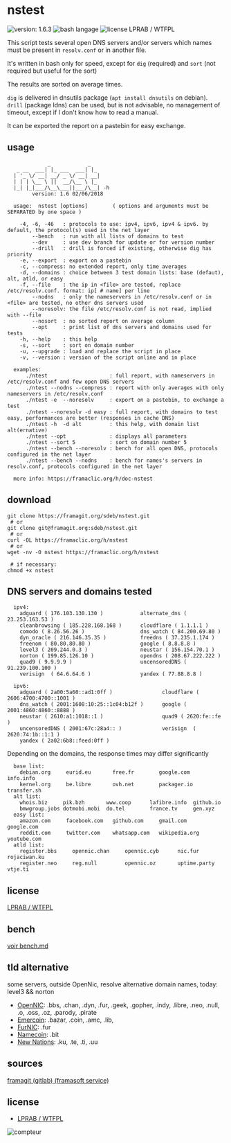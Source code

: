 # nstest


![version: 1.6.3](https://img.shields.io/badge/version-1.6.3-blue.svg?longCache=true&style=for-the-badge)
![bash langage](https://img.shields.io/badge/bash-4-brightgreen.svg?longCache=true&style=for-the-badge)
![license LPRAB / WTFPL](https://img.shields.io/badge/license-LPRAB%20%2F%20WTFPL-blue.svg?longCache=true&style=for-the-badge)


This script tests several open DNS servers and/or servers which names must be present in `resolv.conf` or in another file.   

It's written in bash only for speed, except for `dig` (required) and `sort` (not required but useful for the sort)

The results are sorted on average times. 

`dig` is delivered in dnsutils package (`apt install dnsutils` on debian).   
`drill` (package ldns) can be used, but is not advisable, no management of timeout, except if I don't know how to read a manual. 

It can be exported the report on a pastebin for easy exchange.


## usage

```text
             _            _   
   _ __  ___| |_ ___  ___| |_ 
  | '_ \/ __| __/ _ \/ __| __|
  | | | \__ \ ||  __/\__ \ |_ 
  |_| |_|___/\__\___||___/\__| -h
        version: 1.6 02/06/2018

  usage:  nstest [options]        ( options and arguments must be SEPARATED by one space )

    -4, -6, -46   : protocols to use: ipv4, ipv6, ipv4 & ipv6. by default, the protocol(s) used in the net layer 
        --bench   : run with all lists of domains to test
        --dev     : use dev branch for update or for version number
        --drill   : drill is forced if existing, otherwise dig has priority 
    -e, --export  : export on a pastebin
    -c, --compress: no extended report, only time averages
    -d, --domains : choice between 3 test domain lists: base (defaut), alt, atld, or easy 
    -f, --file    : the ip in <file> are tested, replace /etc/resolv.conf. format: ip[ # name] per line
        --nodns   : only the nameservers in /etc/resolv.conf or in <file> are tested, no other dns servers used 
        --noresolv: the file /etc/resolv.conf is not read, implied with --file
        --nosort  : no sorted report on average column
        --opt     : print list of dns servers and domains used for tests
    -h, --help    : this help
    -s, --sort    : sort on domain number
    -u, --upgrade : load and replace the script in place
    -v, --version : version of the script online and in place

  examples:
      ./ntest                    : full report, with nameservers in /etc/resolv.conf and few open DNS servers
      ./ntest --nodns --compress : report with only averages with only nameservers in /etc/resolv.conf
      ./ntest -e  --noresolv     : export on a pastebin, to exchange a test
      ./ntest --noresolv -d easy : full report, with domains to test easy, performances are better (responses in cache DNS)
      ./ntest -h  -d alt         : this help, with domain list alt(ernative)
      ./ntest --opt              : displays all parameters
      ./ntest --sort 5           : sort on domain number 5
      ./ntest --bench --noresolv : bench for all open DNS, protocols configured in the net layer 
      ./ntest --bench --nodns    : bench for names's servers in resolv.conf, protocols configured in the net layer 

  more info: https://framaclic.org/h/doc-nstest

```

## download

```shell
git clone https://framagit.org/sdeb/nstest.git
 # or
git clone git@framagit.org:sdeb/nstest.git
 # or
curl -OL https://framaclic.org/h/nstest
 # or
wget -nv -O nstest https://framaclic.org/h/nstest

 # if necessary: 
chmod +x nstest
```

## DNS servers and domains tested

```text
  ipv4:
    adguard ( 176.103.130.130 )            alternate_dns ( 23.253.163.53 )    
    cleanbrowsing ( 185.228.168.168 )      cloudflare ( 1.1.1.1 )             
    comodo ( 8.26.56.26 )                  dns_watch ( 84.200.69.80 )         
    dyn_oracle ( 216.146.35.35 )           freedns ( 37.235.1.174 )           
    freenom ( 80.80.80.80 )                google ( 8.8.8.8 )                 
    level3 ( 209.244.0.3 )                 neustar ( 156.154.70.1 )           
    norton ( 199.85.126.10 )               opendns ( 208.67.222.222 )         
    quad9 ( 9.9.9.9 )                      uncensoredDNS ( 91.239.100.100 )   
    verisign  ( 64.6.64.6 )                yandex ( 77.88.8.8 )               

  ipv6:
    adguard ( 2a00:5a60::ad1:0ff )                cloudflare ( 2606:4700:4700::1001 )       
    dns_watch ( 2001:1608:10:25::1c04:b12f )      google ( 2001:4860:4860::8888 )           
    neustar ( 2610:a1:1018::1 )                   quad9 ( 2620:fe::fe )                     
    uncensoredDNS ( 2001:67c:28a4:: )             verisign  ( 2620:74:1b::1:1 )             
    yandex ( 2a02:6b8::feed:0ff )
```

Depending on the domains, the response times may differ significantly

```text
  base list:
    debian.org     eurid.eu       free.fr        google.com     info.info      
    kernel.org     be.libre       ovh.net        packager.io    transfer.sh    
  alt list:
    whois.biz     pik.bzh       www.coop      lafibre.info  github.io     
    bmwgroup.jobs dotmobi.mobi  do.tel        france.tv     gen.xyz       
  easy list:
    amazon.com     facebook.com   github.com     gmail.com      google.com     
    reddit.com     twitter.com    whatsapp.com   wikipedia.org  youtube.com    
  atld list:
    register.bbs     opennic.chan     opennic.cyb      nic.fur          rojaciwan.ku     
    register.neo     reg.null         opennic.oz       uptime.party     vtje.ti       
```


## license

[LPRAB / WTFPL](https://framagit.org/sdeb/nstest/blob/master/LICENSE.md)



## bench

[voir bench.md](bench.md)


## tld alternative

some servers, outside OpenNic, resolve alternative domain names, today: level3 && norton 

* [OpenNIC](https://www.opennic.org/): .bbs, .chan, .dyn, .fur, .geek, .gopher, .indy, .libre, .neo, .null, .o, .oss, .oz, .parody, .pirate
* [Emercoin](https://emercoin.com/en/tech-solutions?page=49#services): .bazar, .coin, .amc, .lib, 
* [FurNIC](http://www.nic.fur/): .fur
* [Namecoin](https://namecoin.org/): .bit
* [New Nations](http://new-nations.net/en/): .ku, .te, .ti, .uu


## sources

[framagit (gitlab) (framasoft service)](https://framagit.org/sdeb/nstest/blob/master/README.md#nstest)


## license

* [LPRAB / WTFPL](https://framagit.org/sdeb/nstest/blob/master/LICENSE.md)


![compteur](https://framaclic.org/h/nestest-gif)
